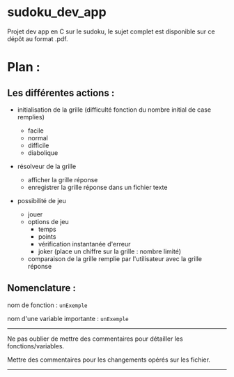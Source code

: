 # sudoku_dev_app

Projet dev app en C sur le sudoku, le sujet complet est disponible sur ce dépôt au format .pdf.

# Plan :

## Les différentes actions :

- initialisation de la grille (difficulté fonction du nombre initial de case remplies)
  - facile
  - normal
  - difficile
  - diabolique

- résolveur de la grille
  - afficher la grille réponse
  - enregistrer la grille réponse dans un fichier texte

- possibilité de jeu
  - jouer
  - options de jeu
      - temps
      - points
      - vérification instantanée d'erreur
      - joker (place un chiffre sur la grille : nombre limité)
  - comparaison de la grille remplie par l'utilisateur avec la grille réponse
    
## Nomenclature :

nom de fonction : `unExemple`

nom d'une variable importante : `unExemple`

---

Ne pas oublier de mettre des commentaires pour détailler les fonctions/variables.

Mettre des commentaires pour les changements opérés sur les fichier.

---
